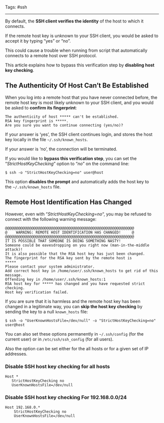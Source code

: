 Tags: #ssh

---

By default, the **SSH client verifies the identity** of the host to which it connects.

If the remote host key is unknown to your SSH client, you would be asked to accept it by typing “yes” or “no”.

This could cause a trouble when running from script that automatically connects to a remote host over SSH protocol.

This article explains how to bypass this verification step by **disabling host key checking**.

## The Authenticity Of Host Can’t Be Established

When you log into a remote host that you have never connected before, the remote host key is most likely unknown to your SSH client, and you would be asked to **confirm its fingerprint**:

```
The authenticity of host ***** can't be established.
RSA key fingerprint is *****.
Are you sure you want to continue connecting (yes/no)?
```

If your answer is ‘yes’, the SSH client continues login, and stores the host key locally in the file `~/.ssh/known_hosts`.

If your answer is ‘no’, the connection will be terminated.

If you would like to **bypass this verification step**, you can set the “_StrictHostKeyChecking_” option to “_no_” on the command line:

```shell
$ ssh -o "StrictHostKeyChecking=no" user@host
```

This option **disables the prompt** and automatically adds the host key to the `~/.ssh/known_hosts` file.

## Remote Host Identification Has Changed

However, even with “_StrictHostKeyChecking=no_“, you may be refused to connect with the following warning message:

```
@@@@@@@@@@@@@@@@@@@@@@@@@@@@@@@@@@@@@@@@@@@@@@@@@@@@@@@@@@@
@    WARNING: REMOTE HOST IDENTIFICATION HAS CHANGED!     @
@@@@@@@@@@@@@@@@@@@@@@@@@@@@@@@@@@@@@@@@@@@@@@@@@@@@@@@@@@@
IT IS POSSIBLE THAT SOMEONE IS DOING SOMETHING NASTY!
Someone could be eavesdropping on you right now (man-in-the-middle attack)!
It is also possible that the RSA host key has just been changed.
The fingerprint for the RSA key sent by the remote host is
*****
Please contact your system administrator.
Add correct host key in /home/user/.ssh/known_hosts to get rid of this message.
Offending key in /home/user/.ssh/known_hosts:1
RSA host key for ***** has changed and you have requested strict checking.
Host key verification failed.
```

If you are sure that it is harmless and the remote host key has been changed in a legitimate way, you can **skip the host key checking** by sending the key to a null `known_hosts` file:

```shell
$ ssh -o "UserKnownHostsFile=/dev/null" -o "StrictHostKeyChecking=no" user@host
```

You can also set these options permanently in `~/.ssh/config` (for the current user) or in `/etc/ssh/ssh_config` (for all users).

Also the option can be set either for the all hosts or for a given set of IP addresses.

### Disable SSH host key checking for all hosts

```
Host *
   StrictHostKeyChecking no
   UserKnownHostsFile=/dev/null
```

### Disable SSH host key checking For 192.168.0.0/24

```
Host 192.168.0.*
	StrictHostKeyChecking no
	UserKnownHostsFile=/dev/null
```
   